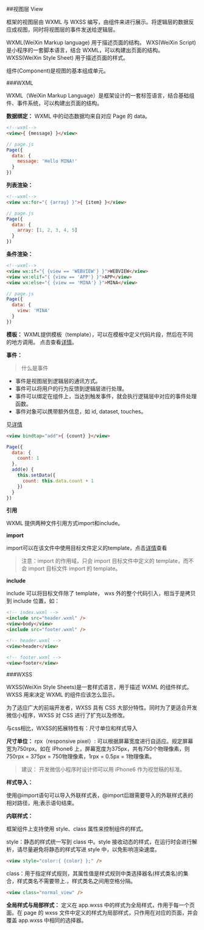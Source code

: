 ##视图层 View

框架的视图层由 WXML 与 WXSS 编写，由组件来进行展示。将逻辑层的数据反应成视图，同时将视图层的事件发送给逻辑层。

WXML(WeiXin Markup language) 用于描述页面的结构。
WXS(WeiXin Script) 是小程序的一套脚本语言，结合 WXML，可以构建出页面的结构。
WXSS(WeiXin Style Sheet) 用于描述页面的样式。

组件(Component)是视图的基本组成单元。

###WXML

WXML（WeiXin Markup Language）是框架设计的一套标签语言，结合基础组件、事件系统，可以构建出页面的结构。

**数据绑定：**
WXML 中的动态数据均来自对应 Page 的 data。
```html
<!--wxml-->
<view>{ {message} }</view>
```
```js
// page.js
Page({
  data: {
    message: 'Hello MINA!'
  }
})
```

**列表渲染：**
```html 
<!--wxml-->
<view wx:for="{ {array} }">{ {item} }</view>
```
```js
// page.js
Page({
  data: {
    array: [1, 2, 3, 4, 5]
  }
})
```

**条件渲染：**
```html
<!--wxml-->
<view wx:if="{ {view == 'WEBVIEW'} }">WEBVIEW</view>
<view wx:elif="{ {view == 'APP'} }">APP</view>
<view wx:else="{ {view == 'MINA'} }">MINA</view>
```
```js
// page.js
Page({
  data: {
    view: 'MINA'
  }
})
```
**模板：**
WXML提供模板（template），可以在模板中定义代码片段，然后在不同的地方调用。
点击查看[详情](https://developers.weixin.qq.com/miniprogram/dev/framework/view/wxml/template.html)。


**事件：**
> 什么是事件
* 事件是视图层到逻辑层的通讯方式。
* 事件可以将用户的行为反馈到逻辑层进行处理。
* 事件可以绑定在组件上，当达到触发事件，就会执行逻辑层中对应的事件处理函数。
* 事件对象可以携带额外信息，如 id, dataset, touches。

见[详情](https://developers.weixin.qq.com/miniprogram/dev/framework/view/wxml/event.html)
```html
<view bindtap="add">{ {count} }</view>
```
```js
Page({
  data: {
    count: 1
  },
  add(e) {
    this.setData({
      count: this.data.count + 1
    })
  }
})
```

**引用**

WXML 提供两种文件引用方式import和include。

**import**

import可以在该文件中使用目标文件定义的template，点击[详情](https://developers.weixin.qq.com/miniprogram/dev/framework/view/wxml/import.html)查看
> 注意：import 的作用域，只会 import 目标文件中定义的 template，而不会 import 目标文件 import 的 template。

**include**

include 可以将目标文件除了 template， wxs 外的整个代码引入，相当于是拷贝到 include 位置，如：
```html
<!-- index.wxml -->
<include src="header.wxml" />
<view>body</view>
<include src="footer.wxml" />

<!-- header.wxml -->
<view>header</view>

<!-- footer.wxml -->
<view>footer</view>
```



###WXSS

WXSS(WeiXin Style Sheets)是一套样式语言，用于描述 WXML 的组件样式。WXSS 用来决定 WXML 的组件应该怎么显示。

为了适应广大的前端开发者，WXSS 具有 CSS 大部分特性。同时为了更适合开发微信小程序，WXSS 对 CSS 进行了扩充以及修改。

与css相比，WXSS的拓展特性有：尺寸单位和样式导入

**尺寸单位：**
rpx（responsive pixel）: 可以根据屏幕宽度进行自适应。规定屏幕宽为750rpx。如在 iPhone6 上，屏幕宽度为375px，共有750个物理像素，则750rpx = 375px = 750物理像素，1rpx = 0.5px = 1物理像素。

> 建议： 开发微信小程序时设计师可以用 iPhone6 作为视觉稿的标准。

**样式导入：**

使用@import语句可以导入外联样式表，@import后跟需要导入的外联样式表的相对路径，用;表示语句结束。

**内联样式：**

框架组件上支持使用 style、class 属性来控制组件的样式。

style：静态的样式统一写到 class 中。style 接收动态的样式，在运行时会进行解析，请尽量避免将静态的样式写进 style 中，以免影响渲染速度。
```html
<view style="color:{ {color} };" />
```
class：用于指定样式规则，其属性值是样式规则中类选择器名(样式类名)的集合，样式类名不需要带上.，样式类名之间用空格分隔。
```html
<view class="normal_view" />
```

**全局样式与局部样式：**
定义在 app.wxss 中的样式为全局样式，作用于每一个页面。在 page 的 wxss 文件中定义的样式为局部样式，只作用在对应的页面，并会覆盖 app.wxss 中相同的选择器。